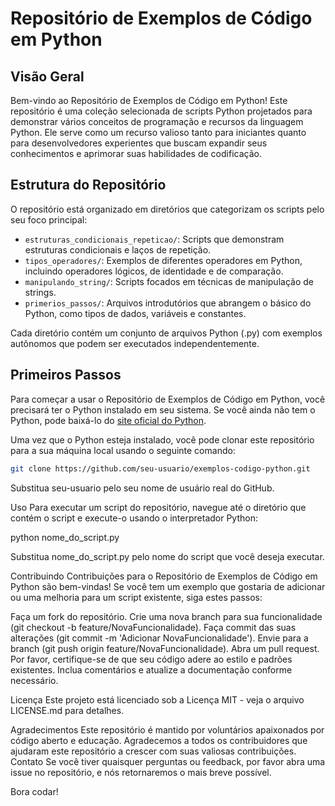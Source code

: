 # Repositório de Exemplos de Código em Python

## Visão Geral

Bem-vindo ao Repositório de Exemplos de Código em Python! Este repositório é uma coleção selecionada de scripts Python projetados para demonstrar vários conceitos de programação e recursos da linguagem Python. Ele serve como um recurso valioso tanto para iniciantes quanto para desenvolvedores experientes que buscam expandir seus conhecimentos e aprimorar suas habilidades de codificação.

## Estrutura do Repositório

O repositório está organizado em diretórios que categorizam os scripts pelo seu foco principal:

- `estruturas_condicionais_repeticao/`: Scripts que demonstram estruturas condicionais e laços de repetição.
- `tipos_operadores/`: Exemplos de diferentes operadores em Python, incluindo operadores lógicos, de identidade e de comparação.
- `manipulando_string/`: Scripts focados em técnicas de manipulação de strings.
- `primerios_passos/`: Arquivos introdutórios que abrangem o básico do Python, como tipos de dados, variáveis e constantes.

Cada diretório contém um conjunto de arquivos Python (.py) com exemplos autônomos que podem ser executados independentemente.

## Primeiros Passos

Para começar a usar o Repositório de Exemplos de Código em Python, você precisará ter o Python instalado em seu sistema. Se você ainda não tem o Python, pode baixá-lo do [site oficial do Python](https://www.python.org/downloads/).

Uma vez que o Python esteja instalado, você pode clonar este repositório para a sua máquina local usando o seguinte comando:

```bash
git clone https://github.com/seu-usuario/exemplos-codigo-python.git
```


Substitua seu-usuario pelo seu nome de usuário real do GitHub.

Uso
Para executar um script do repositório, navegue até o diretório que contém o script e execute-o usando o interpretador Python:

python nome_do_script.py



Substitua nome_do_script.py pelo nome do script que você deseja executar.

Contribuindo
Contribuições para o Repositório de Exemplos de Código em Python são bem-vindas! Se você tem um exemplo que gostaria de adicionar ou uma melhoria para um script existente, siga estes passos:

Faça um fork do repositório.
Crie uma nova branch para sua funcionalidade (git checkout -b feature/NovaFuncionalidade).
Faça commit das suas alterações (git commit -m 'Adicionar NovaFuncionalidade').
Envie para a branch (git push origin feature/NovaFuncionalidade).
Abra um pull request.
Por favor, certifique-se de que seu código adere ao estilo e padrões existentes. Inclua comentários e atualize a documentação conforme necessário.

Licença
Este projeto está licenciado sob a Licença MIT - veja o arquivo LICENSE.md para detalhes.

Agradecimentos
Este repositório é mantido por voluntários apaixonados por código aberto e educação.
Agradecemos a todos os contribuidores que ajudaram este repositório a crescer com suas valiosas contribuições.
Contato
Se você tiver quaisquer perguntas ou feedback, por favor abra uma issue no repositório, e nós retornaremos o mais breve possível.

Bora codar!

